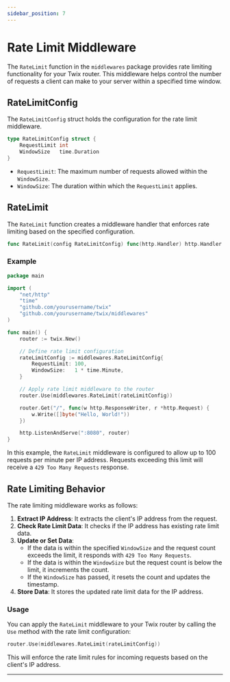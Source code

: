 ```yaml
---
sidebar_position: 7
---
```


# Rate Limit Middleware

The `RateLimit` function in the `middlewares` package provides rate limiting functionality for your Twix router. This middleware helps control the number of requests a client can make to your server within a specified time window.

## RateLimitConfig

The `RateLimitConfig` struct holds the configuration for the rate limit middleware.

```go
type RateLimitConfig struct {
    RequestLimit int
    WindowSize   time.Duration
}
```

- `RequestLimit`: The maximum number of requests allowed within the `WindowSize`.
- `WindowSize`: The duration within which the `RequestLimit` applies.

## RateLimit

The `RateLimit` function creates a middleware handler that enforces rate limiting based on the specified configuration.

```go
func RateLimit(config RateLimitConfig) func(http.Handler) http.Handler
```

### Example

```go
package main

import (
    "net/http"
    "time"
    "github.com/yourusername/twix"
    "github.com/yourusername/twix/middlewares"
)

func main() {
    router := twix.New()

    // Define rate limit configuration
    rateLimitConfig := middlewares.RateLimitConfig{
        RequestLimit: 100,
        WindowSize:   1 * time.Minute,
    }

    // Apply rate limit middleware to the router
    router.Use(middlewares.RateLimit(rateLimitConfig))

    router.Get("/", func(w http.ResponseWriter, r *http.Request) {
        w.Write([]byte("Hello, World!"))
    })

    http.ListenAndServe(":8080", router)
}
```

In this example, the `RateLimit` middleware is configured to allow up to 100 requests per minute per IP address. Requests exceeding this limit will receive a `429 Too Many Requests` response.

## Rate Limiting Behavior

The rate limiting middleware works as follows:

1. **Extract IP Address**: It extracts the client's IP address from the request.
2. **Check Rate Limit Data**: It checks if the IP address has existing rate limit data.
3. **Update or Set Data**:
   - If the data is within the specified `WindowSize` and the request count exceeds the limit, it responds with `429 Too Many Requests`.
   - If the data is within the `WindowSize` but the request count is below the limit, it increments the count.
   - If the `WindowSize` has passed, it resets the count and updates the timestamp.
4. **Store Data**: It stores the updated rate limit data for the IP address.

### Usage

You can apply the `RateLimit` middleware to your Twix router by calling the `Use` method with the rate limit configuration:

```go
router.Use(middlewares.RateLimit(rateLimitConfig))
```

This will enforce the rate limit rules for incoming requests based on the client's IP address.

---
